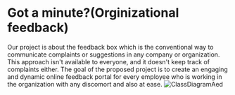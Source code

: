 # Got a minute?(Orginizational feedback)
Our project is about the feedback box  which is the conventional way to communicate complaints or suggestions in any company or organization.
This approach isn't available to everyone, and it doesn't keep track of complaints either.
The goal of the proposed project is to create an engaging and dynamic online feedback portal for every employee who is working in the organization with any discomort and also at ease.
![ClassDiagramAed](https://user-images.githubusercontent.com/114035799/206918955-513899ec-fa23-46a9-a64e-bc299fd2db44.png)
